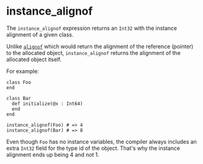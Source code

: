 # instance_alignof

The `instance_alignof` expression returns an `Int32` with the instance alignment of a given class.

Unlike [`alignof`](alignof.md) which would return the alignment of the reference
(pointer) to the allocated object, `instance_alignof` returns the alignment of
the allocated object itself.

For example:

```crystal
class Foo
end

class Bar
  def initialize(@x : Int64)
  end
end

instance_alignof(Foo) # => 4
instance_alignof(Bar) # => 8
```

Even though `Foo` has no instance variables, the compiler always includes an extra `Int32` field for the type id of the object. That's why the instance alignment ends up being 4 and not 1.
